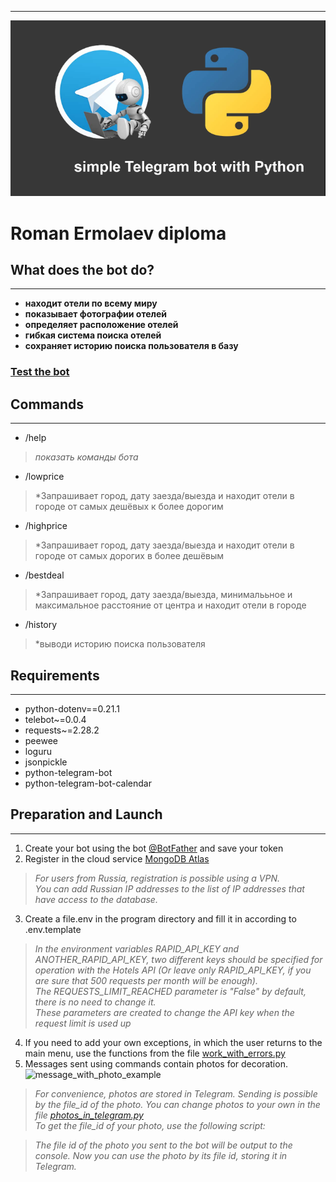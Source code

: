 ***

![image](header_image.png) 

# Roman Ermolaev diploma

## What does the bot do?

***

+ **находит отели по всему миру**
+ **показывает фотографии отелей**
+ **определяет расположение отелей**
+ **гибкая система поиска отелей**
+ **сохраняет историю поиска пользователя в базу**

### [Test the bot](https://t.me/python_basic_final_bot "Go to Telegram")


## Commands

***

+ /help

> *показать команды бота*

+ /lowprice

> *Запрашивает город, дату заезда/выезда и находит отели в городе от самых дешёвых к более дорогим

+ /highprice

> *Запрашивает город, дату заезда/выезда и находит отели в городе от самых дорогих в более дешёвым

+ /bestdeal

> *Запрашивает город, дату заезда/выезда, минималььное и максимальное расстояние от центра и находит отели в городе

+ /history

> *выводи историю поиска пользователя  

## Requirements

***

+ python-dotenv==0.21.1
+ telebot~=0.0.4
+ requests~=2.28.2
+ peewee
+ loguru
+ jsonpickle
+ python-telegram-bot
+ python-telegram-bot-calendar


## Preparation and Launch

***

1. Create your bot using the bot [@BotFather](https://t.me/BotFather ) and save your token
2. Register in the cloud service [MongoDB Atlas](https://www.mongodb.com/atlas/database)

> *For users from Russia, registration is possible using a VPN.  
You can add Russian IP addresses to the list of IP addresses that have access to the database.*

3. Create a file.env in the program directory and fill it in according to .env.template

> *In the environment variables RAPID_API_KEY and ANOTHER_RAPID_API_KEY, two different keys should be specified for operation with the Hotels API (Or leave only RAPID_API_KEY, if you are sure that 500 requests per month will be enough).  
The REQUESTS_LIMIT_REACHED parameter is "False" by default, there is no need to change it.  
These parameters are created to change the API key when the request limit is used up*

4. If you need to add your own exceptions, in which the user returns to the main menu, use the functions from the
   file [work_with_errors.py ](/utils/misc/work_with_errors.py )
5. Messages sent using commands contain photos for decoration.  
   ![message_with_photo_example](message_with_photo_template.png)

> *For convenience, photos are stored in Telegram. Sending is possible by the file_id of the photo. You can change photos to your own in the file [photos_in_telegram.py ](/photos/main_menu.png)  
To get the file_id of your photo, use the following script:*


> *The file id of the photo you sent to the bot will be output to the console. Now you can use the photo by its file id, storing it in Telegram.*
